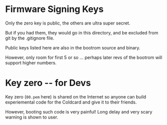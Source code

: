# Firmware Signing Keys

Only the zero key is public, the others are ultra super secret.

But if you had them, they would go in this directory, and be excluded
from git by the .gitignore file.

Public keys listed here are also in the bootrom source and binary.

However, only room for first 5 or so ... perhaps later revs of the bootrom
will support higher numbers.

# Key zero -- for Devs

Key zero (`00.pem` here) is shared on the Internet so anyone can 
build experiemental code for the Coldcard and give it to their friends.

However, booting such code is very painful! Long delay and very scary
warning is shown to user.


